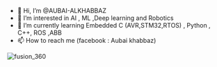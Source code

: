 - 👋 Hi, I’m @AUBAI-ALKHABBAZ
- 👀 I’m interested in AI , ML ,Deep learning and Robotics
- 🌱 I’m currently learning Embedded C (AVR,STM32,RTOS) , Python , C++, ROS ,ABB
- 📫 How to reach me (facebook : Aubai khabbaz)

<!---
AUBAI-ALKHABBAZ/AUBAI-ALKHABBAZ is a ✨ special ✨ repository because its `README.md` (this file) appears on your GitHub profile.
You can click the Preview link to take a look at your changes.
--->


![fusion_360](https://user-images.githubusercontent.com/102236043/177553274-2d575a74-1516-4782-95c2-42e0064c58d0.jpg)
